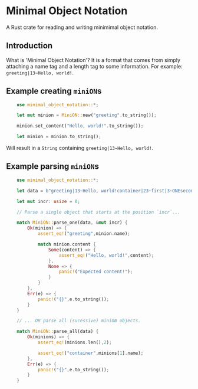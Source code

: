 # Minimal Object Notation

A Rust crate for reading and writing minimimal object notation.

## Introduction

What is 'Minimal Object Notation'? It is a format that comes from simply attaching a name tag and a length tag to some information. For example: `greeting|13~Hello, world!`.

## Example creating `miniON`s

```rust
    use minimal_object_notation::*;

    let mut minion = MiniON::new("greeting".to_string());

    minion.set_content("Hello, world!".to_string());

    let minion = minion.to_string();
```
Will result in a `String` containing `greeting|13~Hello, world!`.

## Example parsing `miniON`s

```rust
    use minimal_object_notation::*;

    let data = b"greeting|13~Hello, world!container|23~first|3~ONEsecond|3~TWO";

    let mut incr: usize = 0;

    // Parse a single object that starts at the position `incr`...

    match MiniON::parse_one(data, &mut incr) {
        Ok(minion) => {
            assert_eq!("greeting",minion.name);

            match minion.content {
                Some(content) => {
                    assert_eq!("Hello, world!",content);
                },
                None => {
                    panic!("Expected content!");
                }
            }
        },
        Err(e) => {
            panic!("{}",e.to_string());
        }
    }

    // ... OR parse all (sucessive) miniON objects.

    match MiniON::parse_all(data) {
        Ok(minions) => {
            assert_eq!(minions.len(),2);

            assert_eq!("container",minions[1].name);
        },
        Err(e) => {
            panic!("{}",e.to_string());
        }
    }
```
